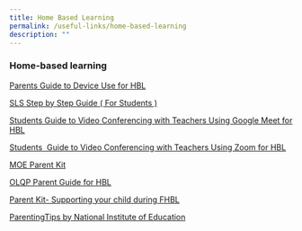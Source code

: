 ```yaml
---
title: Home Based Learning
permalink: /useful-links/home-based-learning
description: ""
---
```

### Home-based learning

[Parents Guide to Device Use for HBL](https://chijourladyqueenofpeace.moe.edu.sg/qql/slot/u736/HBL/Parents_%20Guide%20to%20Device%20Use%20for%20Home-Based%20Learning.pdf)  
  
[SLS Step by Step Guide ( For Students )](https://chijourladyqueenofpeace.moe.edu.sg/qql/slot/u736/HBL/SLS%20Step%20by%20Step%20Guide%20For%20Students.pdf)  
  
[Students Guide to Video Conferencing with Teachers Using Google Meet for HBL](https://chijourladyqueenofpeace.moe.edu.sg/qql/slot/u736/HBL/Students_%20Guide%20to%20Video%20Conferencing%20with%20Teachers%20Using%20Google%20Meet%20for%20HBL%20MOE%20ETD%20-%20Version%2024%20April%202020.pdf)  
  
[Students  Guide to Video Conferencing with Teachers Using Zoom for HBL](https://chijourladyqueenofpeace.moe.edu.sg/qql/slot/u736/HBL/Students_%20Guide%20to%20Video%20Conferencing%20with%20Teachers%20Using%20Zoom%20for%20HBL%20MOE%20ETD%20-%20Version%2024%20April%202020.pdf)   
  
[MOE Parent Kit](https://www.moe.gov.sg/parentkit)  
  
[OLQP Parent Guide for HBL](https://chijourladyqueenofpeace.moe.edu.sg/qql/slot/u736/HBL/2021_Parents%20Guide_Full%20HBL%20Instructions_School%20Closure.pdf)  
  
[Parent Kit- Supporting your child during FHBL](https://chijourladyqueenofpeace.moe.edu.sg/qql/slot/u736/HBL/Parent%20Kit%20-%20Supporting%20Your%20Child%20During%20Full%20HBL.pdf)  
  
[ParentingTips by National Institute of Education](https://nie.edu.sg/teacher-education-undergraduate-programmes/useful-resources-for-HBL-WFH-EdCo/tips-for-faculty-teachers-for-home-based-learning-(hbl))